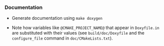 ### Documentation
 + Generate documentation using `make doxygen`

 + Note how variables like `@CMAKE_PROJECT_NAME@` that appear in `Doxyfile.in`
   are substituted with their values (see `build/doc/Doxyfile` and the `configure_file`
   command in `doc/CMakeLists.txt`).

